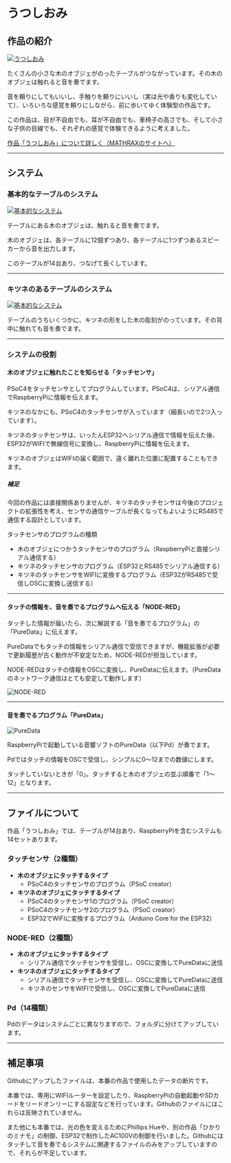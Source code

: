 # うつしおみ


## 作品の紹介

[![うつしおみ](http://img.youtube.com/vi/HiOy_eePyWg/0.jpg)](http://www.youtube.com/watch?v=HiOy_eePyWg "うつしおみ")

たくさんの小さな木のオブジェがのったテーブルがつながっています。その木のオブジェは触れると音を奏でます。

音を頼りにしてもいいし、手触りを頼りにいいし（実は光や香りも変化していて）、いろいろな感覚を頼りにしながら、前に歩いてゆく体験型の作品です。

この作品は、目が不自由でも、耳が不自由でも、車椅子の高さでも、そして小さな子供の目線でも、それぞれの感覚で体験できるように考えました。

<a href = "https://mathrax.com/contents/page10523">作品「うつしおみ」について詳しく（MATHRAXのサイトへ）</a>

---



## システム

### 基本的なテーブルのシステム

[![基本的なシステム](https://github.com/mathrax-s/utsushiomi/raw/garage/system_basic.png)]("system_basic")

テーブルにある木のオブジェは、触れると音を奏でます。

木のオブジェは、各テーブルに12個ずつあり、各テーブルに1つずつあるスピーカーから音を出力します。

このテーブルが14台あり、つなげて長くしています。

---



### キツネのあるテーブルのシステム


[![基本的なシステム](https://github.com/mathrax-s/utsushiomi/raw/garage/system_fox.png)]("system_fox")

テーブルのうちいくつかに、キツネの形をした木の彫刻がのっています。その背中に触れても音を奏でます。

---

### システムの役割

#### **木のオブジェに触れたことを知らせる「タッチセンサ」**

PSoC4をタッチセンサとしてプログラムしています。PSoC4は、シリアル通信でRaspberryPiに情報を伝えます。

キツネのなかにも、PSoC4のタッチセンサが入っています（細長いので2つ入っています）。

キツネのタッチセンサは、いったんESP32へシリアル通信で情報を伝えた後、ESP32がWIFIで無線信号に変換し、RaspberryPiに情報を伝えます。

キツネのオブジェはWIFIの届く範囲で、遠く離れた位置に配置することもできます。

##### **補足**

今回の作品には直接関係ありませんが、キツネのタッチセンサは今後のプロジェクトの拡張性を考え、センサの通信ケーブルが長くなってもよいようにRS485で通信する設計としています。

タッチセンサのプログラムの種類

- 木のオブジェにつかうタッチセンサのプログラム（RaspberryPiと直接シリアル通信する）
- キツネのタッチセンサのプログラム（ESP32とRS485でシリアル通信する）
- キツネのタッチセンサをWIFIに変換するプログラム（ESP32がRS485で受信しOSCに変換し送信する）



---

#### **タッチの情報を、音を奏でるプログラムへ伝える「NODE-RED」**

タッチした情報が届いたら、次に解説する「音を奏でるプログラム」の「PureData」に伝えます。

PureDataでもタッチの情報をシリアル通信で受信できますが、機能拡張が必要で更新履歴が古く動作が不安定なため、NODE-REDが担当しています。

NODE-REDはタッチの情報をOSCに変換し、PureDataに伝えます。（PureDataのネットワーク通信はとても安定して動作します）

![NODE-RED](https://github.com/mathrax-s/utsushiomi/blob/garage/nde-red-preview.png?raw=true)

---

#### **音を奏でるプログラム「PureData」**

![PureData](https://github.com/mathrax-s/utsushiomi/blob/garage/puredata-preview.png?raw=true)

RaspberryPiで起動している音響ソフトのPureData（以下Pd）が奏でます。

Pdではタッチの情報をOSCで受信し、シンプルに0〜12までの数値にします。

タッチしていないときが「0」。タッチすると木のオブジェの並ぶ順番で「1〜12」となります。



---

## ファイルについて

作品「うつしおみ」では、テーブルが14台あり、RaspberryPiを含むシステムも14セットあります。

### タッチセンサ（2種類）

- **木のオブジェにタッチするタイプ**
  - PSoC4のタッチセンサのプログラム（PSoC creator）
- **キツネのオブジェにタッチするタイプ**
  - PSoC4のタッチセンサ1のプログラム（PSoC creator）
  - PSoC4のタッチセンサ2のプログラム（PSoC creator）
  - ESP32でWIFIに変換するプログラム（Arduino Core for the ESP32）



### NODE-RED（2種類）

- **木のオブジェにタッチするタイプ**
  - シリアル通信でタッチセンサを受信し、OSCに変換してPureDataに送信
- **キツネのオブジェにタッチするタイプ**
  - シリアル通信でタッチセンサを受信し、OSCに変換してPureDataに送信
  - キツネのセンサをWIFIで受信し、OSCに変換してPureDataに送信



### Pd（14種類）

Pdのデータはシステムごとに異なりますので、フォルダに分けてアップしています。



---

## 補足事項

Githubにアップしたファイルは、本番の作品で使用したデータの断片です。

本番では、専用にWIFIルーターを設定したり、RaspberryPiの自動起動やSDカードをリードオンリーにする設定などを行っています。Githubのファイルにはこれらは反映されていません。

また他にも本番では、光の色を変えるためにPhillips Hueや、別の作品「ひかりのミナモ」の制御、ESP32で制作したAC100Vの制御を行いました。Githubにはタッチして音を奏でるシステムに関連するファイルのみをアップしていますので、それらが不足しています。

